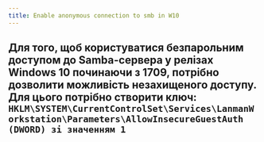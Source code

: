 ```yaml
---
title: Enable anonymous connection to smb in W10
---
```


**Для того, щоб користуватися безпарольним доступом до Samba-сервера у релізах Windows 10 починаючи з 1709, потрібно дозволити можливість незахищеного доступу.**
**Для цього потрібно створити ключ:**
`HKLM\SYSTEM\CurrentControlSet\Services\LanmanWorkstation\Parameters\AllowInsecureGuestAuth (DWORD) зі значенням 1`
-----